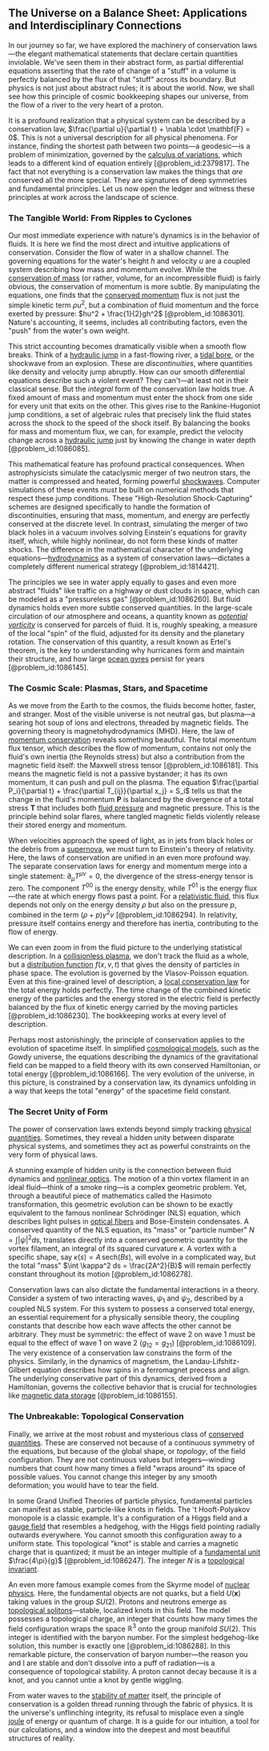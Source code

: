 ## The Universe on a Balance Sheet: Applications and Interdisciplinary Connections

In our journey so far, we have explored the machinery of conservation laws—the elegant mathematical statements that declare certain quantities inviolable. We've seen them in their abstract form, as partial differential equations asserting that the rate of change of a "stuff" in a volume is perfectly balanced by the flux of that "stuff" across its boundary. But physics is not just about abstract rules; it is about the world. Now, we shall see how this principle of cosmic bookkeeping shapes our universe, from the flow of a river to the very heart of a proton.

It is a profound realization that a physical system can be described by a conservation law, $\frac{\partial u}{\partial t} + \nabla \cdot \mathbf{F} = 0$. This is not a universal description for all physical phenomena. For instance, finding the shortest path between two points—a geodesic—is a problem of minimization, governed by the [calculus of variations](@article_id:141740), which leads to a different kind of equation entirely [@problem_id:2379817]. The fact that not everything is a conservation law makes the things that *are* conserved all the more special. They are signatures of deep symmetries and fundamental principles. Let us now open the ledger and witness these principles at work across the landscape of science.

### The Tangible World: From Ripples to Cyclones

Our most immediate experience with nature's dynamics is in the behavior of fluids. It is here we find the most direct and intuitive applications of conservation. Consider the flow of water in a shallow channel. The governing equations for the water's height $h$ and velocity $u$ are a coupled system describing how mass and momentum evolve. While the [conservation of mass](@article_id:267510) (or rather, volume, for an incompressible fluid) is fairly obvious, the conservation of momentum is more subtle. By manipulating the equations, one finds that the [conserved momentum](@article_id:177427) flux is not just the simple kinetic term $\rho u^2$, but a combination of fluid momentum and the force exerted by pressure: $hu^2 + \frac{1}{2}gh^2$ [@problem_id:1086301]. Nature's accounting, it seems, includes all contributing factors, even the "push" from the water's own weight.

This strict accounting becomes dramatically visible when a smooth flow breaks. Think of a [hydraulic jump](@article_id:265718) in a fast-flowing river, a [tidal bore](@article_id:185749), or the shockwave from an explosion. These are *discontinuities*, where quantities like density and velocity jump abruptly. How can our smooth differential equations describe such a violent event? They can't—at least not in their classical sense. But the *integral* form of the conservation law holds true. A fixed amount of mass and momentum must enter the shock from one side for every unit that exits on the other. This gives rise to the Rankine-Hugoniot jump conditions, a set of algebraic rules that precisely link the fluid states across the shock to the speed of the shock itself. By balancing the books for mass and momentum flux, we can, for example, predict the velocity change across a [hydraulic jump](@article_id:265718) just by knowing the change in water depth [@problem_id:1086085].

This mathematical feature has profound practical consequences. When astrophysicists simulate the cataclysmic merger of two neutron stars, the matter is compressed and heated, forming powerful [shockwaves](@article_id:191470). Computer simulations of these events *must* be built on numerical methods that respect these jump conditions. These "High-Resolution Shock-Capturing" schemes are designed specifically to handle the formation of discontinuities, ensuring that mass, momentum, and energy are perfectly conserved at the discrete level. In contrast, simulating the merger of two black holes in a vacuum involves solving Einstein's equations for gravity itself, which, while highly nonlinear, do not form these kinds of matter shocks. The difference in the mathematical character of the underlying equations—[hydrodynamics](@article_id:158377) as a system of conservation laws—dictates a completely different numerical strategy [@problem_id:1814421].

The principles we see in water apply equally to gases and even more abstract "fluids" like traffic on a highway or dust clouds in space, which can be modeled as a "pressureless gas" [@problem_id:1086260]. But fluid dynamics holds even more subtle conserved quantities. In the large-scale circulation of our atmosphere and oceans, a quantity known as *[potential vorticity](@article_id:276169)* is conserved for parcels of fluid. It is, roughly speaking, a measure of the local "spin" of the fluid, adjusted for its density and the planetary rotation. The conservation of this quantity, a result known as Ertel's theorem, is the key to understanding why hurricanes form and maintain their structure, and how large [ocean gyres](@article_id:179710) persist for years [@problem_id:1086145].

### The Cosmic Scale: Plasmas, Stars, and Spacetime

As we move from the Earth to the cosmos, the fluids become hotter, faster, and stranger. Most of the visible universe is not neutral gas, but plasma—a searing hot soup of ions and electrons, threaded by magnetic fields. The governing theory is magnetohydrodynamics (MHD). Here, the law of [momentum conservation](@article_id:149470) reveals something beautiful. The total momentum flux tensor, which describes the flow of momentum, contains not only the fluid's own inertia (the Reynolds stress) but also a contribution from the magnetic field itself: the Maxwell stress tensor [@problem_id:1086181]. This means the magnetic field is not a passive bystander; it has its own momentum, it can push and pull on the plasma. The equation $\frac{\partial P_i}{\partial t} + \frac{\partial T_{ij}}{\partial x_j} = S_i$ tells us that the change in the fluid's momentum $\mathbf{P}$ is balanced by the divergence of a total stress $\boldsymbol{T}$ that includes both [fluid pressure](@article_id:269573) and magnetic pressure. This is the principle behind solar flares, where tangled magnetic fields violently release their stored energy and momentum.

When velocities approach the speed of light, as in jets from black holes or the debris from a [supernova](@article_id:158957), we must turn to Einstein's theory of relativity. Here, the laws of conservation are unified in an even more profound way. The separate conservation laws for energy and momentum merge into a single statement: $\partial_\mu T^{\mu\nu} = 0$, the divergence of the stress-energy tensor is zero. The component $T^{00}$ is the energy density, while $T^{01}$ is the energy flux—the rate at which energy flows past a point. For a [relativistic fluid](@article_id:182218), this flux depends not only on the energy density $\rho$ but also on the pressure $p$, combined in the term $(\rho + p)\gamma^2 v$ [@problem_id:1086294]. In relativity, pressure itself contains energy and therefore has inertia, contributing to the flow of energy.

We can even zoom in from the fluid picture to the underlying statistical description. In a [collisionless plasma](@article_id:191430), we don't track the fluid as a whole, but a [distribution function](@article_id:145132) $f(x,v,t)$ that gives the density of particles in phase space. The evolution is governed by the Vlasov-Poisson equation. Even at this fine-grained level of description, a [local conservation law](@article_id:261503) for the total energy holds perfectly. The time change of the combined kinetic energy of the particles and the energy stored in the electric field is perfectly balanced by the flux of kinetic energy carried by the moving particles [@problem_id:1086230]. The bookkeeping works at every level of description.

Perhaps most astonishingly, the principle of conservation applies to the evolution of spacetime itself. In simplified [cosmological models](@article_id:160922), such as the Gowdy universe, the equations describing the dynamics of the gravitational field can be mapped to a field theory with its own conserved Hamiltonian, or total energy [@problem_id:1086166]. The very evolution of the universe, in this picture, is constrained by a conservation law, its dynamics unfolding in a way that keeps the total "energy" of the spacetime field constant.

### The Secret Unity of Form

The power of conservation laws extends beyond simply tracking [physical quantities](@article_id:176901). Sometimes, they reveal a hidden unity between disparate physical systems, and sometimes they act as powerful constraints on the very form of physical laws.

A stunning example of hidden unity is the connection between fluid dynamics and [nonlinear optics](@article_id:141259). The motion of a thin vortex filament in an ideal fluid—think of a smoke ring—is a complex geometric problem. Yet, through a beautiful piece of mathematics called the Hasimoto transformation, this geometric evolution can be shown to be exactly equivalent to the famous nonlinear Schrödinger (NLS) equation, which describes light pulses in [optical fibers](@article_id:265153) and Bose-Einstein condensates. A conserved quantity of the NLS equation, its "mass" or "particle number" $N = \int |\psi|^2 ds$, translates directly into a conserved geometric quantity for the vortex filament, an integral of its squared curvature $\kappa$. A vortex with a specific shape, say $\kappa(s) = A \, \text{sech}(B s)$, will evolve in a complicated way, but the total "mass" $\int \kappa^2 ds = \frac{2A^2}{B}$ will remain perfectly constant throughout its motion [@problem_id:1086278].

Conservation laws can also dictate the fundamental interactions in a theory. Consider a system of two interacting waves, $\psi_1$ and $\psi_2$, described by a coupled NLS system. For this system to possess a conserved total energy, an essential requirement for a physically sensible theory, the coupling constants that describe how each wave affects the other cannot be arbitrary. They must be symmetric: the effect of wave 2 on wave 1 must be equal to the effect of wave 1 on wave 2 ($g_{12} = g_{21}$) [@problem_id:1086109]. The very existence of a conservation law constrains the form of the physics. Similarly, in the dynamics of magnetism, the Landau-Lifshitz-Gilbert equation describes how spins in a ferromagnet precess and align. The underlying conservative part of this dynamics, derived from a Hamiltonian, governs the collective behavior that is crucial for technologies like [magnetic data storage](@article_id:263304) [@problem_id:1086155].

### The Unbreakable: Topological Conservation

Finally, we arrive at the most robust and mysterious class of [conserved quantities](@article_id:148009). These are conserved not because of a continuous symmetry of the equations, but because of the global shape, or *topology*, of the field configuration. They are not continuous values but integers—winding numbers that count how many times a field "wraps around" its space of possible values. You cannot change this integer by any smooth deformation; you would have to tear the field.

In some Grand Unified Theories of particle physics, fundamental particles can manifest as stable, particle-like knots in fields. The 't Hooft-Polyakov monopole is a classic example. It's a configuration of a Higgs field and a [gauge field](@article_id:192560) that resembles a hedgehog, with the Higgs field pointing radially outwards everywhere. You cannot smooth this configuration away to a uniform state. This topological "knot" is stable and carries a magnetic charge that is quantized; it must be an integer multiple of a [fundamental unit](@article_id:179991) $\frac{4\pi}{g}$ [@problem_id:1086247]. The integer $N$ is a [topological invariant](@article_id:141534).

An even more famous example comes from the Skyrme model of [nuclear physics](@article_id:136167). Here, the fundamental objects are not quarks, but a field $U(\mathbf{x})$ taking values in the group $SU(2)$. Protons and neutrons emerge as [topological solitons](@article_id:201646)—stable, localized knots in this field. The model possesses a topological charge, an integer that counts how many times the field configuration wraps the space $\mathbb{R}^3$ onto the group manifold $SU(2)$. This integer is identified with the baryon number. For the simplest hedgehog-like solution, this number is exactly one [@problem_id:1086288]. In this remarkable picture, the conservation of baryon number—the reason you and I are stable and don't dissolve into a puff of radiation—is a consequence of topological stability. A proton cannot decay because it is a knot, and you cannot untie a knot by gentle wiggling.

From water waves to the [stability of matter](@article_id:136854) itself, the principle of conservation is a golden thread running through the fabric of physics. It is the universe's unflinching integrity, its refusal to misplace even a single [joule](@article_id:147193) of energy or quantum of charge. It is a guide for our intuition, a tool for our calculations, and a window into the deepest and most beautiful structures of reality.